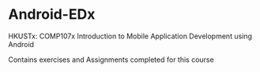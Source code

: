 # Android-EDx
HKUSTx: COMP107x Introduction to Mobile Application Development using Android

Contains exercises and Assignments completed for this course
